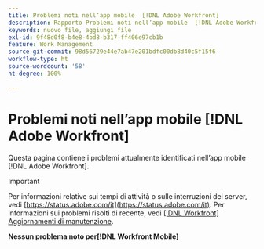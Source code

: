 ```yaml
---
title: Problemi noti nell’app mobile  [!DNL Adobe Workfront]
description: Rapporto Problemi noti nell’app mobile  [!DNL Adobe Workfront]
keywords: nuovo file, aggiungi file
exl-id: 9f48d0f8-b4e8-4bd8-b317-ff406e97cb1b
feature: Work Management
source-git-commit: 98d56729e44e7ab47e201bdfc00db8d40c5f15f6
workflow-type: ht
source-wordcount: '58'
ht-degree: 100%

---
```


# Problemi noti nell’app mobile [!DNL Adobe Workfront]

Questa pagina contiene i problemi attualmente identificati nell’app mobile [!DNL Adobe Workfront].

>[!IMPORTANT]
>
>Per informazioni relative sui tempi di attività o sulle interruzioni del server, vedi [https://status.adobe.com/it](https://status.adobe.com/it). Per informazioni sui problemi risolti di recente, vedi [[!DNL Workfront] Aggiornamenti di manutenzione](../maintenance/current-updates.md).

**Nessun problema noto per[!DNL Workfront Mobile]**

<!--

## Current Issues

|Issue  |Last Modified   | 
|---|---|
|Issue text  | YYYY/MM/DD  | 

-->
